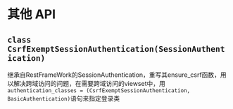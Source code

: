 # 其他 API

## ```class CsrfExemptSessionAuthentication(SessionAuthentication)```
继承自RestFrameWork的SessionAuthentication，重写其ensure_csrf函数，用以解决跨域访问的问题，在需要跨域访问的viewset中，用```authentication_classes = (CsrfExemptSessionAuthentication, BasicAuthentication)```语句来指定登录类